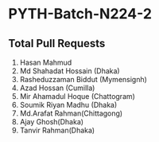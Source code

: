 # PYTH-Batch-N224-2

## Total Pull Requests

1. Hasan Mahmud
2. Md Shahadat Hossain (Dhaka)
3. Rasheduzzaman Biddut (Mymensignh)
4. Azad Hossan (Cumilla)
5. Mir Ahamadul Hoque (Chattogram)
6. Soumik Riyan Madhu (Dhaka)
7. Md.Arafat Rahman(Chittagong)
8. Ajay Ghosh(Dhaka)
9. Tanvir Rahman(Dhaka)
